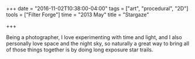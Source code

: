 +++
date = "2016-11-02T10:38:00-04:00"
tags = ["art", "procedural", "2D"]
tools = ["Filter Forge"]
time = "2013 May"
title = "Stargaze"

+++

Being a photographer, I love experimenting with time and light, and I also personally love space and the night sky, so naturally a great way to bring all of those things together is by doing long exposure star trails.

